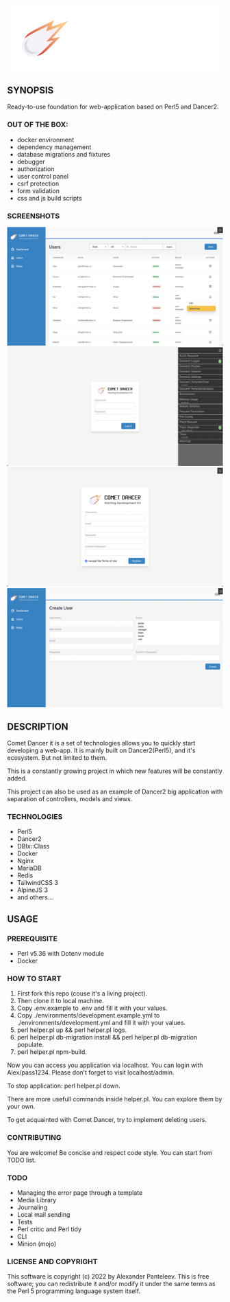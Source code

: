 ![comet](./public/images/cd_logo_dark.png)

## SYNOPSIS
Ready-to-use foundation for web-application based on Perl5 and Dancer2.

### OUT OF THE BOX:
* docker environment
* dependency management
* database migrations and fixtures
* debugger
* authorization
* user control panel
* csrf protection
* form validation
* css and js build scripts

### SCREENSHOTS

![panel](./.screenshots/user-panel.png)
![login](./.screenshots/login.png)
![register](./.screenshots/register.png)
![user](./.screenshots/user-new.png)

## DESCRIPTION
Comet Dancer it is a set of technologies allows you to quickly start developing a web-app.
It is mainly built on Dancer2(Perl5), and it's ecosystem. But not limited to them.

This is a constantly growing project in which new features will be constantly added.

This project can also be used as an example of Dancer2 big application with separation of controllers, models and views.

### TECHNOLOGIES
* Perl5
* Dancer2
* DBIx::Class
* Docker
* Nginx
* MariaDB
* Redis
* TailwindCSS 3
* AlpineJS 3
* and others...

## USAGE

### PREREQUISITE
* Perl v5.36 with Dotenv module
* Docker

### HOW TO START
1. First fork this repo (couse it's a living project).
2. Then clone it to local machine.
3. Copy .env.example to .env and fill it with your values.
4. Copy ./environments/development.example.yml to ./environments/development.yml and fill it with your values.
5. perl helper.pl up && perl helper.pl logs.
6. perl helper.pl db-migration install && perl helper.pl db-migration populate.
7. perl helper.pl npm-build.

Now you can access you application via localhost. You can login with Alex/pass1234.
Please don't forget to visit localhost/admin.

To stop application: perl helper.pl down.

There are more usefull commands inside helper.pl. You can explore them by your own.

To get acquainted with Comet Dancer, try to implement deleting users.

### CONTRIBUTING
You are welcome! Be concise and respect code style. You can start from TODO list.

### TODO
* Managing the error page through a template
* Media Library
* Journaling
* Local mail sending
* Tests
* Perl critic and Perl tidy
* CLI
* Minion (mojo)

### LICENSE AND COPYRIGHT
This software is copyright (c) 2022 by Alexander Panteleev. This is free software; you can redistribute it and/or modify it under the same terms as the Perl 5 programming language system itself.